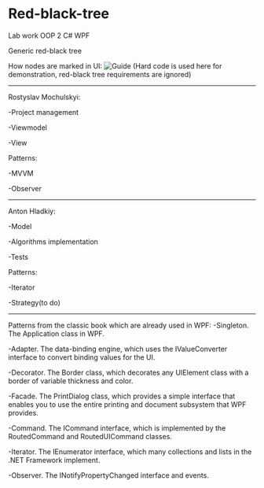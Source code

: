 # Red-black-tree
Lab work OOP 2 С# WPF

Generic red-black tree

How nodes are marked in UI:
![Guide](https://github.com/RostyslavMV/Red-black-tree/blob/master/RedBlackTreeGuide.jpg)
(Hard code is used here for demonstration, red-black tree requirements are ignored)

--------------------------------------------------------------------------------------------------------------------------------
Rostyslav Mochulskyi:

-Project management

-Viewmodel

-View

Patterns:

-MVVM

-Observer

--------------------------------------------------------------------------------------------------------------------------------

Anton Hladkiy:

-Model

-Algorithms implementation

-Tests

Patterns:

-Iterator

-Strategy(to do)





--------------------------------------------------------------------------------------------------------------------------------
Patterns from the classic book which are already used in WPF:
-Singleton. The Application class in WPF.

-Adapter. The data-binding engine, which uses the IValueConverter interface to convert binding values for the UI.

-Decorator. The Border class, which decorates any UIElement class with a border of variable thickness and color.

-Facade. The PrintDialog class, which provides a simple interface that enables you to use the entire printing and document subsystem that WPF provides.

-Command. The ICommand interface, which is implemented by the RoutedCommand and RoutedUICommand classes.

-Iterator. The IEnumerator interface, which many collections and lists in the .NET Framework implement.

-Observer. The INotifyPropertyChanged interface and events.
